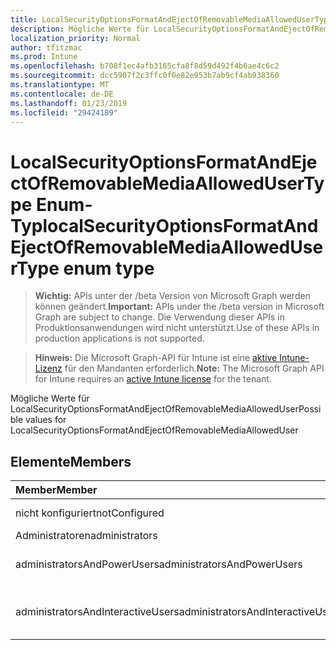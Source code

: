 ```yaml
---
title: LocalSecurityOptionsFormatAndEjectOfRemovableMediaAllowedUserType Enum-Typ
description: Mögliche Werte für LocalSecurityOptionsFormatAndEjectOfRemovableMediaAllowedUser
localization_priority: Normal
author: tfitzmac
ms.prod: Intune
ms.openlocfilehash: b708f1ec4afb3165cfa8f8d59d492f4b6ae4c6c2
ms.sourcegitcommit: dcc5907f2c3ffc0f0e82e953b7ab9cf4ab938360
ms.translationtype: MT
ms.contentlocale: de-DE
ms.lasthandoff: 01/23/2019
ms.locfileid: "29424189"
---
```

# <a name="localsecurityoptionsformatandejectofremovablemediaallowedusertype-enum-type"></a><span data-ttu-id="bdea0-103">LocalSecurityOptionsFormatAndEjectOfRemovableMediaAllowedUserType Enum-Typ</span><span class="sxs-lookup"><span data-stu-id="bdea0-103">localSecurityOptionsFormatAndEjectOfRemovableMediaAllowedUserType enum type</span></span>

> <span data-ttu-id="bdea0-104">**Wichtig:** APIs unter der /beta Version von Microsoft Graph werden können geändert.</span><span class="sxs-lookup"><span data-stu-id="bdea0-104">**Important:** APIs under the /beta version in Microsoft Graph are subject to change.</span></span> <span data-ttu-id="bdea0-105">Die Verwendung dieser APIs in Produktionsanwendungen wird nicht unterstützt.</span><span class="sxs-lookup"><span data-stu-id="bdea0-105">Use of these APIs in production applications is not supported.</span></span>

> <span data-ttu-id="bdea0-106">**Hinweis:** Die Microsoft Graph-API für Intune ist eine [aktive Intune-Lizenz](https://go.microsoft.com/fwlink/?linkid=839381) für den Mandanten erforderlich.</span><span class="sxs-lookup"><span data-stu-id="bdea0-106">**Note:** The Microsoft Graph API for Intune requires an [active Intune license](https://go.microsoft.com/fwlink/?linkid=839381) for the tenant.</span></span>

<span data-ttu-id="bdea0-107">Mögliche Werte für LocalSecurityOptionsFormatAndEjectOfRemovableMediaAllowedUser</span><span class="sxs-lookup"><span data-stu-id="bdea0-107">Possible values for LocalSecurityOptionsFormatAndEjectOfRemovableMediaAllowedUser</span></span>

## <a name="members"></a><span data-ttu-id="bdea0-108">Elemente</span><span class="sxs-lookup"><span data-stu-id="bdea0-108">Members</span></span>
|<span data-ttu-id="bdea0-109">Member</span><span class="sxs-lookup"><span data-stu-id="bdea0-109">Member</span></span>|<span data-ttu-id="bdea0-110">Wert</span><span class="sxs-lookup"><span data-stu-id="bdea0-110">Value</span></span>|<span data-ttu-id="bdea0-111">Beschreibung</span><span class="sxs-lookup"><span data-stu-id="bdea0-111">Description</span></span>|
|:---|:---|:---|
|<span data-ttu-id="bdea0-112">nicht konfiguriert</span><span class="sxs-lookup"><span data-stu-id="bdea0-112">notConfigured</span></span>|<span data-ttu-id="bdea0-113">0</span><span class="sxs-lookup"><span data-stu-id="bdea0-113">0</span></span>|<span data-ttu-id="bdea0-114">Nicht konfiguriert</span><span class="sxs-lookup"><span data-stu-id="bdea0-114">Not Configured</span></span>|
|<span data-ttu-id="bdea0-115">Administratoren</span><span class="sxs-lookup"><span data-stu-id="bdea0-115">administrators</span></span>|<span data-ttu-id="bdea0-116">1</span><span class="sxs-lookup"><span data-stu-id="bdea0-116">1</span></span>|<span data-ttu-id="bdea0-117">Administratoren</span><span class="sxs-lookup"><span data-stu-id="bdea0-117">Administrators</span></span>|
|<span data-ttu-id="bdea0-118">administratorsAndPowerUsers</span><span class="sxs-lookup"><span data-stu-id="bdea0-118">administratorsAndPowerUsers</span></span>|<span data-ttu-id="bdea0-119">2</span><span class="sxs-lookup"><span data-stu-id="bdea0-119">2</span></span>|<span data-ttu-id="bdea0-120">Administratoren und Hauptbenutzer</span><span class="sxs-lookup"><span data-stu-id="bdea0-120">Administrators and Power Users</span></span>|
|<span data-ttu-id="bdea0-121">administratorsAndInteractiveUsers</span><span class="sxs-lookup"><span data-stu-id="bdea0-121">administratorsAndInteractiveUsers</span></span>|<span data-ttu-id="bdea0-122">3</span><span class="sxs-lookup"><span data-stu-id="bdea0-122">3</span></span>|<span data-ttu-id="bdea0-123">Administratoren und interaktive Benutzer</span><span class="sxs-lookup"><span data-stu-id="bdea0-123">Administrators and Interactive Users</span></span> |




